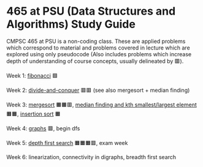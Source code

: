 # 465 at PSU (Data Structures and Algorithms) Study Guide

CMPSC 465 at PSU is a non-coding class. These are applied problems which correspond to material and problems covered in lecture which are explored using only pseudocode (Also includes problems which increase depth of understanding of course concepts, usually delineated by 🟥).

Week 1: [fibonacci](fibonacci.md) 🟩

Week 2:
  [divide-and-conquer](divide-and-conquer/divide-and-conquer.md) 🟥🟥 (see also mergesort + median finding)
 
Week 3:
  [mergesort](mergesort/mergesort.md) 🟧🟧🟥,   [median finding and kth smallest/largest element](median-finding/median-finding.md) 🟧🟧, [insertion sort](insertion-sort/insertion-sort.md) 🟧
  
Week 4:
  [graphs](graphs/graphs.md) 🟥, begin dfs
  
Week 5:
  [depth first search](depth-first-search/dfs.md) 🟧🟧🟧🟥, exam week
  
Week 6:
  linearization, connectivity in digraphs, breadth first search


